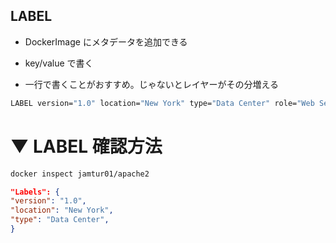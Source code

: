 ## LABEL
* DockerImage にメタデータを追加できる



* key/value で書く




* 一行で書くことがおすすめ。じゃないとレイヤーがその分増える






```sh
LABEL version="1.0" location="New York" type="Data Center" role="Web Server";
```




# ▼ LABEL 確認方法
```sh
docker inspect jamtur01/apache2
```



```json
"Labels": {
"version": "1.0",
"location": "New York",
"type": "Data Center",
}
```

